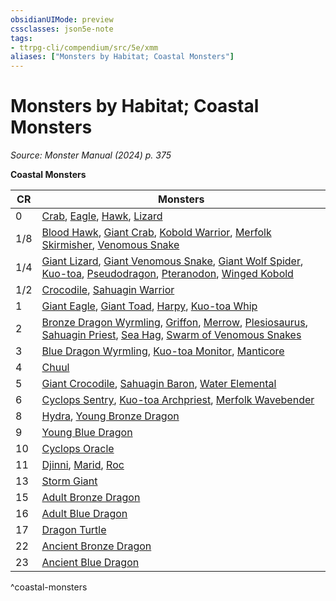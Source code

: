 ```yaml
---
obsidianUIMode: preview
cssclasses: json5e-note
tags:
- ttrpg-cli/compendium/src/5e/xmm
aliases: ["Monsters by Habitat; Coastal Monsters"]
---
```

# Monsters by Habitat; Coastal Monsters
*Source: Monster Manual (2024) p. 375* 

**Coastal Monsters**

| CR | Monsters |
|----|----------|
| 0 | [Crab](3-Compendium/bestiary/beast/crab-xmm.md), [Eagle](3-Compendium/bestiary/beast/eagle-xmm.md), [Hawk](3-Compendium/bestiary/beast/hawk-xmm.md), [Lizard](3-Compendium/bestiary/beast/lizard-xmm.md) |
| 1/8 | [Blood Hawk](3-Compendium/bestiary/beast/blood-hawk-xmm.md), [Giant Crab](3-Compendium/bestiary/beast/giant-crab-xmm.md), [Kobold Warrior](3-Compendium/bestiary/dragon/kobold-warrior-xmm.md), [Merfolk Skirmisher](3-Compendium/bestiary/elemental/merfolk-skirmisher-xmm.md), [Venomous Snake](3-Compendium/bestiary/beast/venomous-snake-xmm.md) |
| 1/4 | [Giant Lizard](3-Compendium/bestiary/beast/giant-lizard-xmm.md), [Giant Venomous Snake](3-Compendium/bestiary/beast/giant-venomous-snake-xmm.md), [Giant Wolf Spider](3-Compendium/bestiary/beast/giant-wolf-spider-xmm.md), [Kuo-toa](3-Compendium/bestiary/aberration/kuo-toa-xmm.md), [Pseudodragon](3-Compendium/bestiary/dragon/pseudodragon-xmm.md), [Pteranodon](3-Compendium/bestiary/beast/pteranodon-xmm.md), [Winged Kobold](3-Compendium/bestiary/dragon/winged-kobold-xmm.md) |
| 1/2 | [Crocodile](3-Compendium/bestiary/beast/crocodile-xmm.md), [Sahuagin Warrior](3-Compendium/bestiary/fiend/sahuagin-warrior-xmm.md) |
| 1 | [Giant Eagle](3-Compendium/bestiary/celestial/giant-eagle-xmm.md), [Giant Toad](3-Compendium/bestiary/beast/giant-toad-xmm.md), [Harpy](3-Compendium/bestiary/monstrosity/harpy-xmm.md), [Kuo-toa Whip](3-Compendium/bestiary/aberration/kuo-toa-whip-xmm.md) |
| 2 | [Bronze Dragon Wyrmling](3-Compendium/bestiary/dragon/bronze-dragon-wyrmling-xmm.md), [Griffon](3-Compendium/bestiary/monstrosity/griffon-xmm.md), [Merrow](3-Compendium/bestiary/monstrosity/merrow-xmm.md), [Plesiosaurus](3-Compendium/bestiary/beast/plesiosaurus-xmm.md), [Sahuagin Priest](3-Compendium/bestiary/fiend/sahuagin-priest-xmm.md), [Sea Hag](3-Compendium/bestiary/fey/sea-hag-xmm.md), [Swarm of Venomous Snakes](3-Compendium/bestiary/beast/swarm-of-venomous-snakes-xmm.md) |
| 3 | [Blue Dragon Wyrmling](3-Compendium/bestiary/dragon/blue-dragon-wyrmling-xmm.md), [Kuo-toa Monitor](3-Compendium/bestiary/aberration/kuo-toa-monitor-xmm.md), [Manticore](3-Compendium/bestiary/monstrosity/manticore-xmm.md) |
| 4 | [Chuul](3-Compendium/bestiary/aberration/chuul-xmm.md) |
| 5 | [Giant Crocodile](3-Compendium/bestiary/beast/giant-crocodile-xmm.md), [Sahuagin Baron](3-Compendium/bestiary/fiend/sahuagin-baron-xmm.md), [Water Elemental](3-Compendium/bestiary/elemental/water-elemental-xmm.md) |
| 6 | [Cyclops Sentry](3-Compendium/bestiary/giant/cyclops-sentry-xmm.md), [Kuo-toa Archpriest](3-Compendium/bestiary/aberration/kuo-toa-archpriest-xmm.md), [Merfolk Wavebender](3-Compendium/bestiary/elemental/merfolk-wavebender-xmm.md) |
| 8 | [Hydra](3-Compendium/bestiary/monstrosity/hydra-xmm.md), [Young Bronze Dragon](3-Compendium/bestiary/dragon/young-bronze-dragon-xmm.md) |
| 9 | [Young Blue Dragon](3-Compendium/bestiary/dragon/young-blue-dragon-xmm.md) |
| 10 | [Cyclops Oracle](3-Compendium/bestiary/giant/cyclops-oracle-xmm.md) |
| 11 | [Djinni](3-Compendium/bestiary/elemental/djinni-xmm.md), [Marid](3-Compendium/bestiary/elemental/marid-xmm.md), [Roc](3-Compendium/bestiary/monstrosity/roc-xmm.md) |
| 13 | [Storm Giant](3-Compendium/bestiary/giant/storm-giant-xmm.md) |
| 15 | [Adult Bronze Dragon](3-Compendium/bestiary/dragon/adult-bronze-dragon-xmm.md) |
| 16 | [Adult Blue Dragon](3-Compendium/bestiary/dragon/adult-blue-dragon-xmm.md) |
| 17 | [Dragon Turtle](3-Compendium/bestiary/dragon/dragon-turtle-xmm.md) |
| 22 | [Ancient Bronze Dragon](3-Compendium/bestiary/dragon/ancient-bronze-dragon-xmm.md) |
| 23 | [Ancient Blue Dragon](3-Compendium/bestiary/dragon/ancient-blue-dragon-xmm.md) |
^coastal-monsters